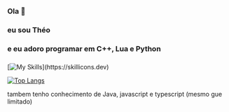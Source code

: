 ### Ola 👋
### eu sou Théo
### e eu adoro programar em C++, Lua e Python
###


[![My Skills](https://skillicons.dev/icons?i=js,html,css,cpp,godot,blender,lua,gtk,linux,vscode,svg,py,)](https://skillicons.dev)


<!--
**TheoLomeuBraga/TheoLomeuBraga** is a ✨ _special_ ✨ repository because its `README.md` (this file) appears on your GitHub profile.

Here are some ideas to get you started:

- 🔭 I’m currently working on ...
- 🌱 I’m currently learning ...
- 👯 I’m looking to collaborate on ...
- 🤔 I’m looking for help with ...
- 💬 Ask me about ...
- 📫 How to reach me: ...
- 😄 Pronouns: ...
- ⚡ Fun fact: ...
-->
[![Top Langs](https://github-readme-stats.vercel.app/api/top-langs/?username=TheoLomeuBraga&langs_count=8&theme=dark&layout=compact)](https://github.com/TheoLomeuBraga/github-readme-stats)

tambem tenho conhecimento de Java, javascript e typescript (mesmo gue limitado)
